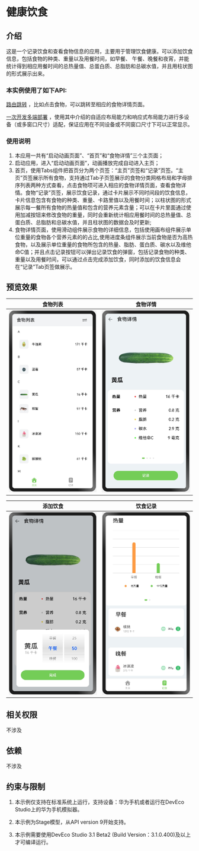 # 健康饮食

## 介绍
这是一个记录饮食和查看食物信息的应用，主要用于管理饮食健康。可以添加饮食信息，包括食物的种类、重量以及用餐时间，如早餐、 午餐、晚餐和夜宵，并能统计得到相应用餐时间的总热量值、总蛋白质、总脂肪和总碳水值，并且用柱状图的形式展示出来。

### 本实例使用了如下API:
[路由跳转](https://developer.harmonyos.com/cn/docs/documentation/doc-references-V3/ts-container-navigator-0000001427584884-V3) ，比如点击食物，可以跳转至相应的食物详情页面。

[一次开发多端部署](https://developer.harmonyos.com/cn/docs/documentation/doc-guides/harmonyos-features-0000000000011907) ，使用其中介绍的自适应布局能力和响应式布局能力进行多设备（或多窗口尺寸）适配，保证应用在不同设备或不同窗口尺寸下可以正常显示。

### 使用说明

1. 本应用一共有“启动动画页面”、“首页”和“食物详情”三个主页面；
2. 启动应用，进入“启动动画页面”，动画播放完成自动进入主页；
3. 首页，使用Tabs组件把首页分为两个页签：“主页”页签和“记录”页签。“主页”页签展示所有食物，支持通过Tab子页签展示的食物分类网格布局和字母排序列表两种方式查看，点击食物项可进入相应的食物详情页面，查看食物详情。食物“记录”页签，展示饮食记录，通过卡片展示不同时间段的饮食信息，卡片信息包含有食物的种类、重量、卡路里值以及用餐时间；以柱状图的形式展示每一餐所有食物的热量值和包含的营养元素含量；可以在卡片里面通过使用加减按钮来修改食物的重量，同时会重新统计相应用餐时间的总热量值、总蛋白质、总脂肪和总碳水值，并且柱状图的数据会及时更新;
5. 食物详情页面，使用滑动组件展示食物的详细信息，包括使用画布组件展示单位重量的食物各个营养元素的的占比,使用进度条组件展示当前食物是否为高热食物，以及展示单位重量的食物所包含的热量、脂肪、蛋白质、碳水以及维他命C值；并且点击记录按钮可以弹出记录饮食的弹窗，包括记录食物的种类、重量以及用餐时间，可以通过点击完成添加饮食，同时添加的饮食信息会在“记录”Tab页签做展示。

## 预览效果
|食物列表               |食物详情          |
|---------------------|--------------------|
|![](screenshots/device/foodCategoryList.png)|![](screenshots/device/foodDetail.png)|

|添加饮食               |饮食记录          |
|---------------------|--------------------|
|![](screenshots/device/addFood.png)|![](screenshots/device/dietRecord.png)|

## 相关权限
  不涉及

## 依赖
  不涉及

## 约束与限制
1. 本示例仅支持在标准系统上运行，支持设备：华为手机或者运行在DevEco Studio上的华为手机模拟器。

2. 本示例为Stage模型，从API version 9开始支持。

3. 本示例需要使用DevEco Studio 3.1 Beta2 (Build Version：3.1.0.400)及以上才可编译运行。


